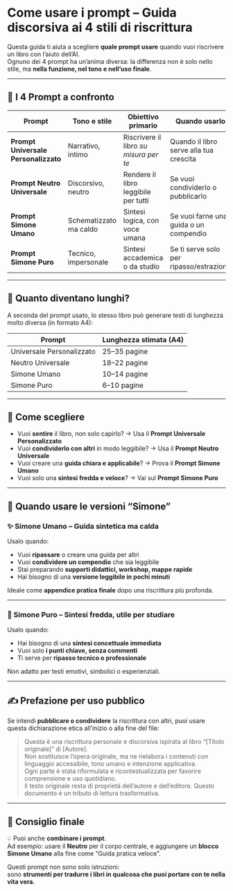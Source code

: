 # Come usare i prompt – Guida discorsiva ai 4 stili di riscrittura

Questa guida ti aiuta a scegliere **quale prompt usare** quando vuoi riscrivere un libro con l’aiuto dell’AI.  
Ognuno dei 4 prompt ha un’anima diversa: la differenza non è solo nello stile, ma **nella funzione, nel tono e nell’uso finale**.

---

## 📘 I 4 Prompt a confronto

| Prompt                               | Tono e stile             | Obiettivo primario                        | Quando usarlo                              | Pubblicabilità        |
|--------------------------------------|--------------------------|-------------------------------------------|--------------------------------------------|------------------------|
| **Prompt Universale Personalizzato** | Narrativo, intimo        | Riscrivere il libro *su misura per te*     | Quando il libro serve alla tua crescita     | Solo uso personale     |
| **Prompt Neutro Universale**         | Discorsivo, neutro       | Rendere il libro leggibile per tutti       | Se vuoi condividerlo o pubblicarlo          | ✅ Pubblicabile         |
| **Prompt Simone Umano**              | Schematizzato ma caldo   | Sintesi logica, con voce umana             | Se vuoi farne una guida o un compendio      | ✅ Con dichiarazione    |
| **Prompt Simone Puro**               | Tecnico, impersonale     | Sintesi accademica o da studio             | Se ti serve solo per ripasso/estrazione     | ⚠️ Non per pubblicare   |

---

## 📏 Quanto diventano lunghi?

A seconda del prompt usato, lo stesso libro può generare testi di lunghezza molto diversa (in formato A4):

| Prompt                        | Lunghezza stimata (A4) |
|------------------------------|-------------------------|
| Universale Personalizzato    | 25–35 pagine            |
| Neutro Universale            | 18–22 pagine            |
| Simone Umano                 | 10–14 pagine            |
| Simone Puro                  | 6–10 pagine             |

---

## 🧭 Come scegliere

- Vuoi **sentire** il libro, non solo capirlo? → Usa il **Prompt Universale Personalizzato**
- Vuoi **condividerlo con altri** in modo leggibile? → Usa il **Prompt Neutro Universale**
- Vuoi creare una **guida chiara e applicabile**? → Prova il **Prompt Simone Umano**
- Vuoi solo una **sintesi fredda e veloce**? → Vai sul **Prompt Simone Puro**

---

## 🧰 Quando usare le versioni “Simone”

### ✨ Simone Umano – Guida sintetica ma calda
Usalo quando:
- Vuoi **ripassare** o creare una guida per altri
- Vuoi **condividere un compendio** che sia leggibile
- Stai preparando **supporti didattici, workshop, mappe rapide**
- Hai bisogno di una **versione leggibile in pochi minuti**

Ideale come **appendice pratica finale** dopo una riscrittura più profonda.

---

### 📘 Simone Puro – Sintesi fredda, utile per studiare
Usalo quando:
- Hai bisogno di una **sintesi concettuale immediata**
- Vuoi solo **i punti chiave, senza commenti**
- Ti serve per **ripasso tecnico o professionale**

Non adatto per testi emotivi, simbolici o esperienziali.

---

## ✍️ Prefazione per uso pubblico

Se intendi **pubblicare o condividere** la riscrittura con altri, puoi usare questa dichiarazione etica all’inizio o alla fine del file:

> Questa è una riscrittura personale e discorsiva ispirata al libro “[Titolo originale]” di [Autore].  
> Non sostituisce l’opera originale, ma ne rielabora i contenuti con linguaggio accessibile, tono umano e intenzione applicativa.  
> Ogni parte è stata riformulata e ricontestualizzata per favorire comprensione e uso quotidiano.  
> Il testo originale resta di proprietà dell’autore e dell’editore. Questo documento è un tributo di lettura trasformativa.

---

## 🔄 Consiglio finale

💡 Puoi anche **combinare i prompt**.  
Ad esempio: usare il **Neutro** per il corpo centrale, e aggiungere un **blocco Simone Umano** alla fine come “Guida pratica veloce”.

Questi prompt non sono solo istruzioni:  
sono **strumenti per tradurre i libri in qualcosa che puoi portare con te nella vita vera.**
